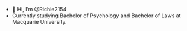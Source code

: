 - 👋 Hi, I’m @Richie2154
- Currently studying Bachelor of Psychology and Bachelor of Laws at Macquarie University.

<!---
Richie2154/Richie2154 is a ✨ special ✨ repository because its `README.md` (this file) appears on your GitHub profile.
You can click the Preview link to take a look at your changes.
--->
